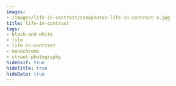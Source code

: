 ```yaml
---
images:
- /images/life-in-contrast/zonephotos-life-in-contrast-4.jpg
title: life-in-contrast
tags:
- black-and-white
- film
- life-in-contrast
- monochrome
- street-photography
hideExif: true
hideTitle: true
hideDate: true
---
```

